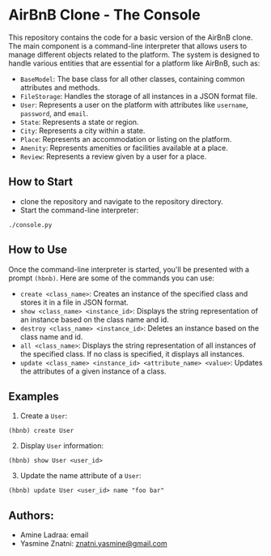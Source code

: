 # AirBnB Clone - The Console
This repository contains the code for a basic version of the AirBnB clone. The main component is a command-line interpreter that allows users to manage different objects related to the platform. The system is designed to handle various entities that are essential for a platform like AirBnB, such as:
+ `BaseModel`: The base class for all other classes, containing common attributes and methods.
+ `FileStorage`: Handles the storage of all instances in a JSON format file.
+ `User`: Represents a user on the platform with attributes like `username`, `password`, and `email`.
+ `State`: Represents a state or region.
+ `City`: Represents a city within a state.
+ `Place`: Represents an accommodation or listing on the platform.
+ `Amenity`: Represents amenities or facilities available at a place.
+ `Review`: Represents a review given by a user for a place.
## How to Start
+ clone the repository and navigate to the repository directory.
+ Start the command-line interpreter:
```
./console.py
```
## How to Use
Once the command-line interpreter is started, you'll be presented with a prompt `(hbnb)`. Here are some of the commands you can use:
+ `create <class_name>`: Creates an instance of the specified class and stores it in a file in JSON format.
+ `show <class_name> <instance_id>`: Displays the string representation of an instance based on the class name and id.
+ `destroy <class_name> <instance_id>`: Deletes an instance based on the class name and id.
+ `all <class_name>`: Displays the string representation of all instances of the specified class. If no class is specified, it displays all instances.
+ `update <class_name> <instance_id> <attribute_name> <value>`: Updates the attributes of a given instance of a class.
## Examples
1. Create a `User`:
```
(hbnb) create User
```
2. Display `User` information:
```
(hbnb) show User <user_id>
```
3. Update the name attribute of a `User`:
```
(hbnb) update User <user_id> name "foo bar"
```
## Authors:
+ Amine Ladraa: email
+ Yasmine Znatni: znatni.yasmine@gmail.com



